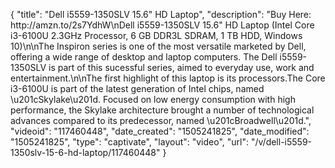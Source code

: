 {
    "title": "Dell i5559-1350SLV 15.6\" HD Laptop",
    "description": "Buy Here: http:\/\/amzn.to\/2s7YdhW\nDell i5559-1350SLV 15.6\" HD Laptop (Intel Core i3-6100U 2.3GHz Processor, 6 GB DDR3L SDRAM, 1 TB HDD, Windows 10)\n\nThe Inspiron series is one of the most versatile marketed by Dell, offering a wide range of desktop and laptop computers. The Dell i5559-1350SLV is part of this sucessful series, aimed to everyday use, work and entertainment.\n\nThe first highlight of this laptop is its processors.The Core i3-6100U is part of the latest generation of Intel chips, named \u201cSkylake\u201d. Focused on low energy consumption with high performance, the Skylake architecture brought a number of technological advances compared to its predecessor, named \u201cBroadwell\u201d.",
    "videoid": "117460448",
    "date_created": "1505241825",
    "date_modified": "1505241825",
    "type": "captivate",
    "layout": "video",
    "url": "\/v\/dell-i5559-1350slv-15-6-hd-laptop\/117460448"
}